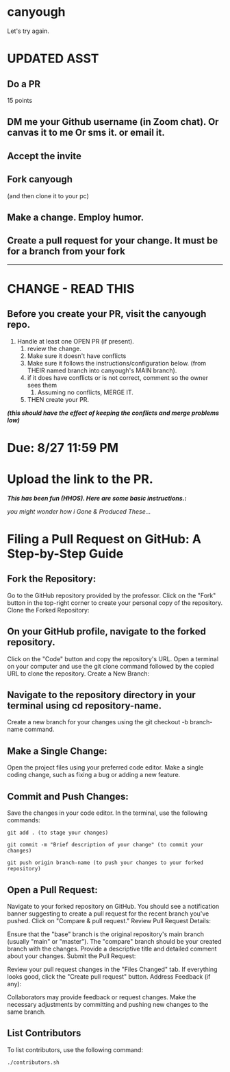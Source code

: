 # canyough
Let's try again.

# UPDATED ASST

## Do a PR
15 points

## DM me your Github username (in Zoom chat). Or canvas it to me Or sms it. or email it.

## Accept the invite

## Fork canyough

(and then clone it to your pc)

## Make a change. Employ humor.

## Create a pull request for your change. It must be for a branch from your fork

----
# CHANGE - READ THIS
## Before you create your PR, visit the canyough repo.
1. Handle at least one OPEN PR (if present).
   1. review the change.
   2. Make sure it doesn't have conflicts
   3. Make sure it follows the instructions/configuration below. (from THEIR named branch into canyough's MAIN branch). 
   4. if it does have conflicts or is not correct, comment so the owner sees them
      1. Assuming no conflicts, MERGE IT.
   5. THEN create your PR.
   
***(this should have the effect of keeping the conflicts and merge problems low)***

# Due: 8/27 11:59 PM

# Upload the link to the PR.

***This has been fun (HHOS). Here are some basic instructions.:***

*you might wonder how i Gone & Produced These...*

# Filing a Pull Request on GitHub: A Step-by-Step Guide

## Fork the Repository:

Go to the GitHub repository provided by the professor.
Click on the "Fork" button in the top-right corner to create your personal copy of the repository.
Clone the Forked Repository:

## On your GitHub profile, navigate to the forked repository.
Click on the "Code" button and copy the repository's URL.
Open a terminal on your computer and use the git clone command followed by the copied URL to clone the repository.
Create a New Branch:

## Navigate to the repository directory in your terminal using cd repository-name.
Create a new branch for your changes using the git checkout -b branch-name command.

## Make a Single Change:

Open the project files using your preferred code editor.
Make a single coding change, such as fixing a bug or adding a new feature.

## Commit and Push Changes:

Save the changes in your code editor.
In the terminal, use the following commands:

    git add . (to stage your changes)
    
    git commit -m "Brief description of your change" (to commit your changes)
    
    git push origin branch-name (to push your changes to your forked repository)
    

## Open a Pull Request:

Navigate to your forked repository on GitHub.
You should see a notification banner suggesting to create a pull request for the recent branch you've pushed. Click on "Compare & pull request."
Review Pull Request Details:

Ensure that the "base" branch is the original repository's main branch (usually "main" or "master").
The "compare" branch should be your created branch with the changes.
Provide a descriptive title and detailed comment about your changes.
Submit the Pull Request:

Review your pull request changes in the "Files Changed" tab.
If everything looks good, click the "Create pull request" button.
Address Feedback (if any):

Collaborators may provide feedback or request changes.
Make the necessary adjustments by committing and pushing new changes to the same branch.

## List Contributors

To list contributors, use the following command:

```sh
./contributors.sh
```
